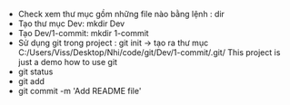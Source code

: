 
- Check xem thư mục gồm những file nào bằng lệnh :     dir
- Tạo thư mục Dev:    mkdir Dev
- Tạo Dev/1-commit:    mkdir 1-commit
- Sử dụng git trong project :     git init -> tạo ra thư mục C:/Users/Viss/Desktop/Nhi/code/git/Dev/1-commit/.git/
This project is just a demo how to use git
- git status
- git add
- git commit -m 'Add README file'